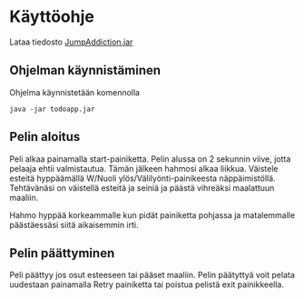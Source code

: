 # Käyttöohje

Lataa tiedosto [JumpAddiction.jar](https://github.com/Samipuu/ot-harjoitustyo/releases/download/viikko6/JumpAddiction.jar)

## Ohjelman käynnistäminen

Ohjelma käynnistetään komennolla

``
java -jar todoapp.jar
``

## Pelin aloitus

Peli alkaa painamalla start-painiketta. Pelin alussa on 2 sekunnin viive, jotta pelaaja ehtii valmistautua. Tämän jälkeen hahmosi alkaa liikkua. Väistele esteitä hyppäämällä W/Nuoli ylös/Välilyönti-painikeesta näppäimistöllä. Tehtävänäsi on väistellä esteitä ja seiniä ja päästä vihreäksi maalattuun maaliin.  

Hahmo hyppää korkeammalle kun pidät painiketta pohjassa ja matalemmalle päästäessäsi siitä aikaisemmin irti. 

## Pelin päättyminen

Peli päättyy jos osut esteeseen tai pääset maaliin. Pelin päätyttyä voit pelata uudestaan painamalla Retry painiketta tai poistua pelistä exit painikkeella.

